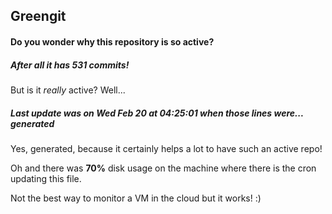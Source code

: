 ## Greengit

#### Do you wonder why this repository is so active?

##### After all it has 531 commits!

But is it *really* active? Well...

##### Last update was on Wed Feb 20 at 04:25:01 when those lines were... generated

Yes, generated, because it certainly helps a lot to have such an active repo!

Oh and there was **70%** disk usage on the machine
where there is the cron updating this file.

Not the best way to monitor a VM in the cloud but it works! :)
